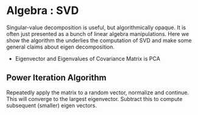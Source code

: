 # Algebra : SVD

Singular-value decomposition is useful, but algorithmically opaque. It is often just presented as a bunch of linear algebra manipulations. Here we show the algorithm the underlies the computation of SVD and make some general claims about eigen decomposition.

- Eigenvector and Eigenvalues of Covariance Matrix is PCA

## Power Iteration Algorithm

Repeatedly apply the matrix to a random vector, normalize and continue. This will converge to the largest eigenvector. Subtract this to compute subsequent (smaller) eigen vectors.

